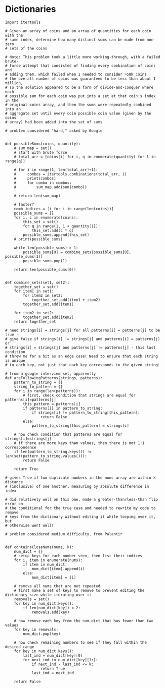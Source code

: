 Dictionaries
============

    import itertools

    # Given an array of coins and an array of quantities for each coin with the
    # same index, determine how many distinct sums can be made from non-zero
    # sets of the coins

    # Note: This problem took a little more working-through, with a failed brute-
    # force attempt that consisted of finding every combination of coins and
    # adding them, which failed when I needed to consider >50k coins
    # the overall number of coins was guaranteed to be less than about 1 million,
    # so the solution appeared to be a form of divide-and-conquer where each
    # possible sum for each coin was put into a set at that coin's index in the
    # original coins array, and then the sums were repeatedly combined into an
    # aggregate set until every coin possible coin value (given by the coins
    # array) had been added into the set of sums

    # problem considered "hard," asked by Google


    def possibleSums(coins, quantity):
        # sum_map = set()
        # start with brute force
        # total_arr = [coins[i] for i, q in enumerate(quantity) for l in range(q)]

        # for i in range(1, len(total_arr)+1):
        #     combos = itertools.combinations(total_arr, i)
        #     print(combos)
        #     for combo in combos:
        #         sum_map.add(sum(combo))

        # return len(sum_map)

        # faster?
        comb_indices = [i for i in range(len(coins))]
        possible_sums = []
        for i, c in enumerate(coins):
            this_set = set()
            for q in range(1, 1 + quantity[i]):
                this_set.add(c * q)
            possible_sums.append(this_set)
        # print(possible_sums)

        while len(possible_sums) > 1:
            possible_sums[0] = combine_sets(possible_sums[0], possible_sums[1])
            possible_sums.pop(1)

        return len(possible_sums[0])


    def combine_sets(set1, set2):
        together_set = set()
        for item1 in set1:
            for item2 in set2:
                together_set.add(item1 + item2)
            together_set.add(item1)

        for item2 in set2:
            together_set.add(item2)
        return together_set

    # need strings[i] = strings[j] for all patterns[i] = patterns[j] to be true -
    # give false if strings[i] != strings[j] and patterns[i] = patterns[j] or
    # strings[i] = strings[j] and patterns[j] != patterns[j] - this last condition
    # threw me for a bit as an edge case! Need to ensure that each string is unique
    # to each key, not just that each key corresponds to the given string!

    # from a google interview set, apparently
    def areFollowingPatterns(strings, patterns):
        pattern_to_string = {}
        string_to_pattern = {}
        for i in range(len(patterns)):
            # first, check condition that strings are equal for patterns[i]=patterns[j]
            this_pattern = patterns[i]
            if patterns[i] in pattern_to_string:
                if strings[i] != pattern_to_string[this_pattern]:
                    return False
            else:
                pattern_to_string[this_pattern] = strings[i]

        # now check condition that patterns are equal for strings[i]=strings[j]
        # if there are more keys than values, then there is not 1:1 correspondence
        if len(pattern_to_string.keys()) != len(set(pattern_to_string.values())):
            return False

        return True

    # gives True if two duplicate numbers in the nums array are within k distance
    # (inclusive) of one another, measuring by absolute difference in index

    # did relatively well on this one, made a greater-than/less-than flip error on
    # the conditional for the true case and needed to rewrite my code to remove
    # keys from the dictionary without editing it while looping over it, but
    # otherwise went well!

    # problem considered medium difficulty, from Palantir


    def containsCloseNums(nums, k):
        num_dict = {}
        # setup keys for each number seen, then list their indices
        for i, item in enumerate(nums):
            if item in num_dict:
                num_dict[item].append(i)
            else:
                num_dict[item] = [i]

        # remove all nums that are not repeated
        # first make a set of keys to remove to prevent editing the dictionary size while iterating over it
        removals = set()
        for key in num_dict.keys():
            if len(num_dict[key]) < 2:
                removals.add(key)

        # now remove each key from the num_dict that has fewer than two values
        for key in removals:
            num_dict.pop(key)

        # now check remaining numbers to see if they fall within the desired range
        for key in num_dict.keys():
            last_ind = num_dict[key][0]
            for next_ind in num_dict[key][1:]:
                if next_ind - last_ind <= k:
                    return True
                last_ind = next_ind

        return False
